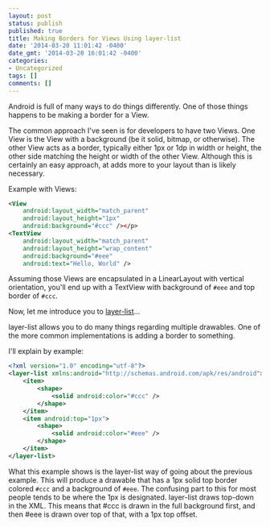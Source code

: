 ```yaml
---
layout: post
status: publish
published: true
title: Making Borders for Views Using layer-list
date: '2014-03-20 11:01:42 -0400'
date_gmt: '2014-03-20 16:01:42 -0400'
categories:
- Uncategorized
tags: []
comments: []
---
```

Android is full of many ways to do things differently. One of those things happens to be making a border for a View.

The common approach I've seen is for developers to have two Views. One View is the View with a background (be it solid, bitmap, or otherwise). The other View acts as a border, typically either 1px or 1dp in width or height, the other side matching the height or width of the other View. Although this is certainly an easy approach, at adds more to your layout than is likely necessary.

Example with Views:

```xml
<View
    android:layout_width="match_parent"
    android:layout_height="1px"
    android:background="#ccc" /></p>
<TextView
    android:layout_width="match_parent"
    android:layout_height="wrap_content"
    android:background="#eee"
    android:text="Hello, World" />
```


Assuming those Views are encapsulated in a LinearLayout with vertical orientation, you'll end up with a TextView with background of `#eee` and top border of `#ccc`.

Now, let me introduce you to [layer-list](http://developer.android.com/guide/topics/resources/drawable-resource.html#LayerList)…

layer-list allows you to do many things regarding multiple drawables. One of the more common implementations is adding a border to something.

I'll explain by example:

```xml
<?xml version="1.0" encoding="utf-8"?>
<layer-list xmlns:android="http://schemas.android.com/apk/res/android">
    <item>
        <shape>
            <solid android:color="#ccc" />
        </shape>
    </item>
    <item android:top="1px">
        <shape>
            <solid android:color="#eee" />
        </shape>
    </item>
</layer-list>
```

What this example shows is the layer-list way of going about the previous example. This will produce a drawable that has a 1px solid top border colored `#ccc` and a background of `#eee`. The confusing part to this for most people tends to be where the 1px is designated. layer-list draws top-down in the XML. This means that #ccc is drawn in the full background first, and then #eee is drawn over top of that, with a 1px top offset.
